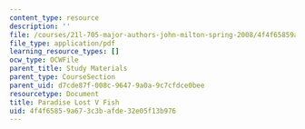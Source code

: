 ```yaml
---
content_type: resource
description: ''
file: /courses/21l-705-major-authors-john-milton-spring-2008/4f4f65859a673c3bafde32e05f13b976_MIT21L_705S08_pl_v_s08.pdf
file_type: application/pdf
learning_resource_types: []
ocw_type: OCWFile
parent_title: Study Materials
parent_type: CourseSection
parent_uid: d7cde87f-008c-9647-9a0a-9c7cfdce0bee
resourcetype: Document
title: Paradise Lost V Fish
uid: 4f4f6585-9a67-3c3b-afde-32e05f13b976
---
```

